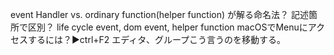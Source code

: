 event Handler vs. ordinary function(helper function)
が解る命名法？
記述箇所で区別？
life cycle event, dom event, helper function
macOSでMenuにアクセスするには？▶️ctrl+F2
エディタ、グループこう言うのを移動する。